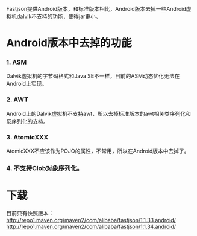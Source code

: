 Fastjson提供Android版本，和标准版本相比，Android版本去掉一些Android虚拟机dalvik不支持的功能，使得jar更小。

# Android版本中去掉的功能
### 1. ASM
Dalvik虚拟机的字节码格式和Java SE不一样，目前的ASM动态优化无法在Android上实现。

### 2. AWT
Android上的Dalvik虚拟机不支持awt，所以去掉标准版本的awt相关类序列化和反序列化的支持。

### 3. AtomicXXX
AtomicXXX不应该作为POJO的属性，不常用，所以在Android版本中去掉了。

### 4. 不支持Clob对象序列化。

# 下载
目前只有快照版本：
http://repo1.maven.org/maven2/com/alibaba/fastjson/1.1.33.android/
http://repo1.maven.org/maven2/com/alibaba/fastjson/1.1.34.android/